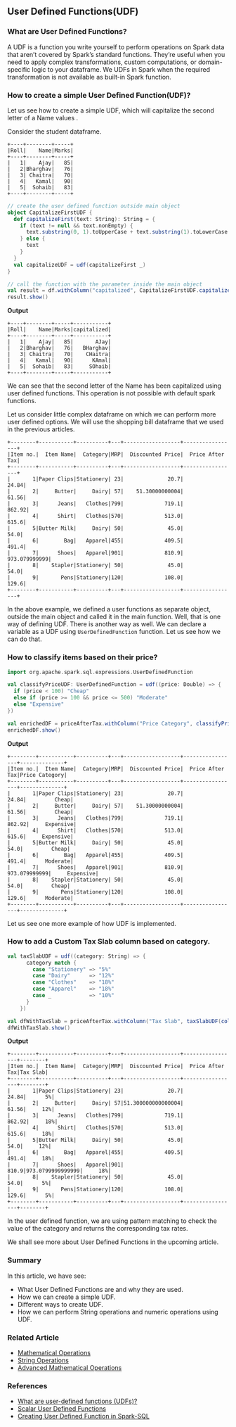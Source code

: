 ## User Defined Functions(UDF)

### What are User Defined Functions?
A UDF is a function you write yourself to perform operations on Spark data that aren’t covered by Spark’s standard functions. They’re useful when you need to apply complex transformations, custom computations, or domain-specific logic to your dataframe.
We UDFs in Spark when the required transformation is not available as built-in Spark function.

### How to create a simple User Defined Function(UDF)?
Let us see how to create a simple UDF, which will capitalize the second letter of a Name values .

Consider the student dataframe.
```text
+----+--------+-----+
|Roll|    Name|Marks|
+----+--------+-----+
|   1|    Ajay|   85|
|   2|Bharghav|   76|
|   3| Chaitra|   70|
|   4|   Kamal|   90|
|   5|  Sohaib|   83|
+----+--------+-----+
```
```scala
// create the user defined function outside main object
object CapitalizeFirstUDF {
  def capitalizeFirst(text: String): String = {
    if (text != null && text.nonEmpty) {
      text.substring(0, 1).toUpperCase + text.substring(1).toLowerCase
    } else {
      text
    }
  }
  val capitalizeUDF = udf(capitalizeFirst _)
}

// call the function with the parameter inside the main object
val result = df.withColumn("capitalized", CapitalizeFirstUDF.capitalizeUDF(col("Name")))
result.show()
```
**Output**
```text
+----+--------+-----+-----------+
|Roll|    Name|Marks|capitalized|
+----+--------+-----+-----------+
|   1|    Ajay|   85|       AJay|
|   2|Bharghav|   76|   BHarghav|
|   3| Chaitra|   70|    CHaitra|
|   4|   Kamal|   90|      KAmal|
|   5|  Sohaib|   83|     SOhaib|
+----+--------+-----+-----------+
```
We can see that the second letter of the Name has been capitalized using user defined functions. This operation is not possible with default spark functions.

Let us consider little complex dataframe on which we can perform more user defined options. We will use the shopping bill dataframe that we used in the previous articles.
```text
+--------+-----------+----------+---+------------------+-----------------+
|Item no.|  Item Name|  Category|MRP|  Discounted Price|  Price After Tax|
+--------+-----------+----------+---+------------------+-----------------+
|       1|Paper Clips|Stationery| 23|              20.7|            24.84|
|       2|     Butter|     Dairy| 57|    51.30000000004|            61.56|
|       3|      Jeans|   Clothes|799|             719.1|           862.92|
|       4|      Shirt|   Clothes|570|             513.0|            615.6|
|       5|Butter Milk|     Dairy| 50|              45.0|             54.0|
|       6|        Bag|   Apparel|455|             409.5|            491.4|
|       7|      Shoes|   Apparel|901|             810.9|    973.079999999|
|       8|    Stapler|Stationery| 50|              45.0|             54.0|
|       9|       Pens|Stationery|120|             108.0|            129.6|
+--------+-----------+----------+---+------------------+-----------------+
```
In the above example, we defined a user functions as separate object, outside the main object and called it in the main function. 
Well, that is one way of defining UDF. There is another way as well. We can declare a variable as a UDF using `UserDefinedFunction` function. Let us see how we can do that.

### How to classify items based on their price?
```scala
import org.apache.spark.sql.expressions.UserDefinedFunction

val classifyPriceUDF: UserDefinedFunction = udf((price: Double) => {
  if (price < 100) "Cheap"
  else if (price >= 100 && price <= 500) "Moderate"
  else "Expensive"
})

val enrichedDF = priceAfterTax.withColumn("Price Category", classifyPriceUDF(col("Price After Tax")))
enrichedDF.show()
```
**Output**
```text
+--------+-----------+----------+---+------------------+-----------------+--------------+
|Item no.|  Item Name|  Category|MRP|  Discounted Price|  Price After Tax|Price Category|
+--------+-----------+----------+---+------------------+-----------------+--------------+
|       1|Paper Clips|Stationery| 23|              20.7|            24.84|         Cheap|
|       2|     Butter|     Dairy| 57|    51.30000000004|            61.56|         Cheap|
|       3|      Jeans|   Clothes|799|             719.1|           862.92|     Expensive|
|       4|      Shirt|   Clothes|570|             513.0|            615.6|     Expensive|
|       5|Butter Milk|     Dairy| 50|              45.0|             54.0|         Cheap|
|       6|        Bag|   Apparel|455|             409.5|            491.4|      Moderate|
|       7|      Shoes|   Apparel|901|             810.9|    973.079999999|     Expensive|
|       8|    Stapler|Stationery| 50|              45.0|             54.0|         Cheap|
|       9|       Pens|Stationery|120|             108.0|            129.6|      Moderate|
+--------+-----------+----------+---+------------------+-----------------+--------------+
```

Let us see one more example of how UDF is implemented.

### How to add a Custom Tax Slab column based on category.
```scala
val taxSlabUDF = udf((category: String) => {
      category match {
        case "Stationery" => "5%"
        case "Dairy"      => "12%"
        case "Clothes"    => "18%"
        case "Apparel"    => "18%"
        case _            => "10%"
      }
    })

val dfWithTaxSlab = priceAfterTax.withColumn("Tax Slab", taxSlabUDF(col("Category")))
dfWithTaxSlab.show()
```
**Output**
```text
+--------+-----------+----------+---+------------------+-----------------+--------+
|Item no.|  Item Name|  Category|MRP|  Discounted Price|  Price After Tax|Tax Slab|
+--------+-----------+----------+---+------------------+-----------------+--------+
|       1|Paper Clips|Stationery| 23|              20.7|            24.84|      5%|
|       2|     Butter|     Dairy| 57|51.300000000000004|            61.56|     12%|
|       3|      Jeans|   Clothes|799|             719.1|           862.92|     18%|
|       4|      Shirt|   Clothes|570|             513.0|            615.6|     18%|
|       5|Butter Milk|     Dairy| 50|              45.0|             54.0|     12%|
|       6|        Bag|   Apparel|455|             409.5|            491.4|     18%|
|       7|      Shoes|   Apparel|901|             810.9|973.0799999999999|     18%|
|       8|    Stapler|Stationery| 50|              45.0|             54.0|      5%|
|       9|       Pens|Stationery|120|             108.0|            129.6|      5%|
+--------+-----------+----------+---+------------------+-----------------+--------+
```
In the user defined function, we are using pattern matching to check the value of the category and returns the corresponding tax rates.

We shall see more about User Defined Functions in the upcoming article.

### Summary
In this article, we have see:
- What User Defined Functions are and why they are used.
- How we can create a simple UDF.
- Different ways to create UDF.
- How we can perform String operations and numeric operations using UDF.
 
### Related Article
- [Mathematical Operations](@/docs/spark/mathematical-operations.md)
- [String Operations](@/docs/spark/string-operations.md)
- [Advanced Mathematical Operations](@/docs/spark/advanced-mathematical-operations.md)


### References
- [What are user-defined functions (UDFs)?](https://docs.databricks.com/aws/en/udf/)
- [Scalar User Defined Functions](https://spark.apache.org/docs/3.5.2/sql-ref-functions-udf-scalar.html)
- [Creating User Defined Function in Spark-SQL](https://stackoverflow.com/questions/25031129/creating-user-defined-function-in-spark-sql)


